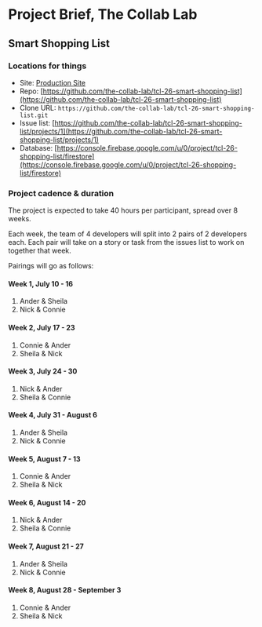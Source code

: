 # Project Brief, The Collab Lab

## Smart Shopping List

### Locations for things

- Site: [Production Site](https://tcl-26-shopping-list.web.app)
- Repo: [https://github.com/the-collab-lab/tcl-26-smart-shopping-list](https://github.com/the-collab-lab/tcl-26-smart-shopping-list)
- Clone URL: `https://github.com/the-collab-lab/tcl-26-smart-shopping-list.git`
- Issue list: [https://github.com/the-collab-lab/tcl-26-smart-shopping-list/projects/1](https://github.com/the-collab-lab/tcl-26-smart-shopping-list/projects/1)
- Database: [https://console.firebase.google.com/u/0/project/tcl-26-shopping-list/firestore](https://console.firebase.google.com/u/0/project/tcl-26-shopping-list/firestore)

### Project cadence & duration

The project is expected to take 40 hours per participant, spread over 8 weeks.

Each week, the team of 4 developers will split into 2 pairs of 2 developers each. Each pair will take on a story or task from the issues list to work on together that week.

Pairings will go as follows:

#### Week 1, July 10 - 16

1. Ander & Sheila
2. Nick & Connie

#### Week 2, July 17 - 23

1. Connie & Ander
2. Sheila & Nick

#### Week 3, July 24 - 30

1. Nick & Ander
2. Sheila & Connie

#### Week 4, July 31 - August 6

1. Ander & Sheila
2. Nick & Connie

#### Week 5, August 7 - 13

1. Connie & Ander
2. Sheila & Nick

#### Week 6, August 14 - 20

1. Nick & Ander
2. Sheila & Connie

#### Week 7, August 21 - 27

1. Ander & Sheila
2. Nick & Connie

#### Week 8, August 28 - September 3

1. Connie & Ander
2. Sheila & Nick